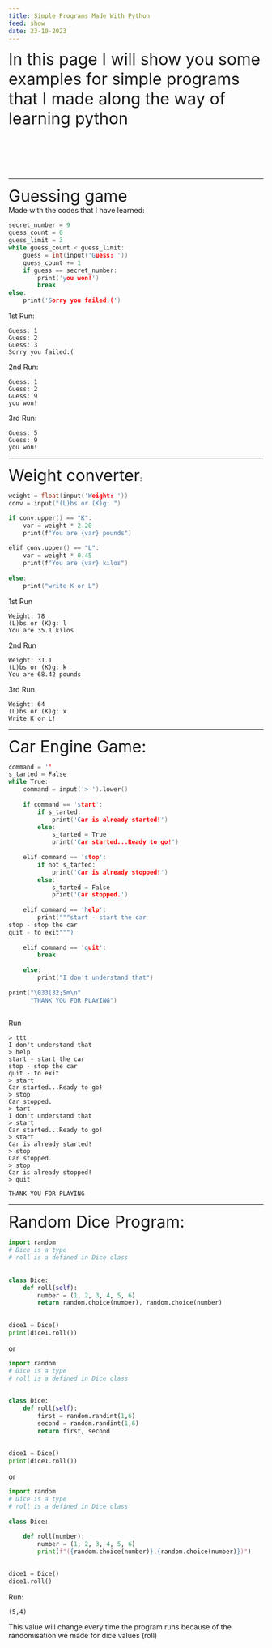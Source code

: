 ```yaml
---
title: Simple Programs Made With Python
feed: show
date: 23-10-2023
---
```

<font size="+3">In this page I will show you some examples for simple programs that I made along the way of learning python</font>
<br><br><br><br><br><br>

******
<font size="+3">Guessing game</font><br>
Made with the codes that I have learned:
```c
secret_number = 9  
guess_count = 0  
guess_limit = 3  
while guess_count < guess_limit:
    guess = int(input('Guess: '))
    guess_count += 1  
    if guess == secret_number:
        print('you won!')  
        break  
else:  
    print('Sorry you failed:(')
```
1st Run:
```
Guess: 1
Guess: 2
Guess: 3
Sorry you failed:(
```
2nd Run:
```
Guess: 1
Guess: 2
Guess: 9
you won!
```
3rd Run:
```
Guess: 5
Guess: 9
you won!
```
*******
<font size="+3">Weight converter</font>:
<br>
```c
weight = float(input('Weight: '))  
conv = input("(L)bs or (K)g: ") 

if conv.upper() == "K":  
    var = weight * 2.20  
    print(f"You are {var} pounds")  
  
elif conv.upper() == "L":  
    var = weight * 0.45  
    print(f"You are {var} kilos")  
  
else:  
    print("write K or L")

```
1st Run
```
Weight: 78
(L)bs or (K)g: l
You are 35.1 kilos
```
2nd Run
```
Weight: 31.1
(L)bs or (K)g: k
You are 68.42 pounds
```
3rd Run
```
Weight: 64
(L)bs or (K)g: x
Write K or L!
```

********
<font size="+3">Car Engine Game:</font>
<br>
```c
command = ''  
s_tarted = False  
while True:  
    command = input('> ').lower()  
     
    if command == 'start':  
        if s_tarted:  
            print('Car is already started!')
        else:  
            s_tarted = True  
            print('Car started...Ready to go!')
            
    elif command == 'stop':  
        if not s_tarted:  
            print('Car is already stopped!')
        else:  
            s_tarted = False  
            print('Car stopped.')  
            
    elif command == 'help':  
        print("""start - start the car
stop - stop the car  
quit - to exit""")  
  
    elif command == 'quit':  
        break  
        
    else:  
        print("I don't understand that")
  
print("\033[32;5m\n"  
      "THANK YOU FOR PLAYING")
      
```

Run
```
> ttt
I don't understand that
> help
start - start the car
stop - stop the car
quit - to exit
> start
Car started...Ready to go!
> stop
Car stopped.
> tart
I don't understand that
> start
Car started...Ready to go!
> start
Car is already started!
> stop
Car stopped.
> stop
Car is already stopped!
> quit

THANK YOU FOR PLAYING
```



***********
<font size="+3">Random Dice Program:</font>
```python
import random  
# Dice is a type  
# roll is a defined in Dice class  
  
  
class Dice:  
    def roll(self):  
        number = (1, 2, 3, 4, 5, 6)  
        return random.choice(number), random.choice(number)
  
  
dice1 = Dice()  
print(dice1.roll())
```
or
```python
import random  
# Dice is a type  
# roll is a defined in Dice class  
  
  
class Dice:  
    def roll(self):  
        first = random.randint(1,6)
        second = random.randint(1,6)
        return first, second  
  
  
dice1 = Dice()  
print(dice1.roll())
```
or
```python
import random  
# Dice is a type  
# roll is a defined in Dice class  
  
class Dice:  
  
    def roll(number):  
        number = (1, 2, 3, 4, 5, 6)  
        print(f"({random.choice(number)},{random.choice(number)})")  

  
dice1 = Dice()  
dice1.roll()
```

Run:
```
(5,4)
```

This value will change every time the program runs because of the randomisation we made for dice values (roll)
